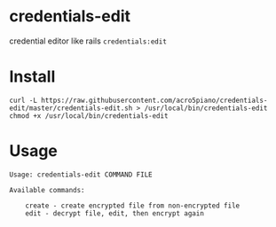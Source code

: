 # credentials-edit

credential editor like rails `credentials:edit`

# Install

```
curl -L https://raw.githubusercontent.com/acro5piano/credentials-edit/master/credentials-edit.sh > /usr/local/bin/credentials-edit
chmod +x /usr/local/bin/credentials-edit
```

# Usage

```
Usage: credentials-edit COMMAND FILE

Available commands:

    create - create encrypted file from non-encrypted file
    edit - decrypt file, edit, then encrypt again
```

